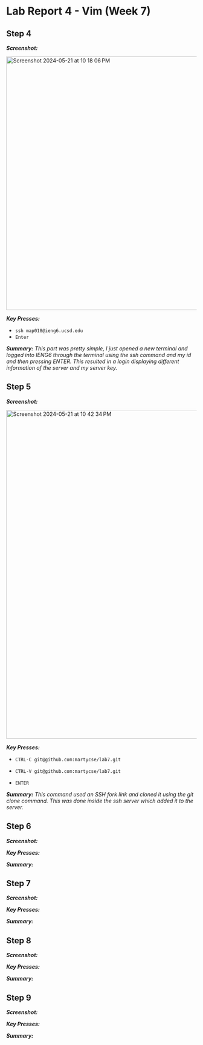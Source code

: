 # Lab Report 4 - Vim (Week 7)
## Step 4

***Screenshot:***

<img width="669" alt="Screenshot 2024-05-21 at 10 18 06 PM" src="https://github.com/martycse/cse15l-lab-reports/assets/146497948/57e6bb91-2de7-44bd-92a6-3371fad8cb86">

***Key Presses:***

* `ssh map018@ieng6.ucsd.edu`
* `Enter`

***Summary:*** *This part was pretty simple, I just opened a new terminal and logged into IENG6 through the terminal using the ssh command and my id and then pressing ENTER. This resulted in a login displaying different information of the server and my server key.*

## Step 5

***Screenshot:***

<img width="868" alt="Screenshot 2024-05-21 at 10 42 34 PM" src="https://github.com/martycse/cse15l-lab-reports/assets/146497948/240f1567-d9c5-4e79-8d18-07ee5271c8c7">

***Key Presses:***

* `CTRL-C git@github.com:martycse/lab7.git`

* `CTRL-V git@github.com:martycse/lab7.git`

* `ENTER`

***Summary:*** *This command used an SSH fork link and cloned it using the git clone command. This was done inside the ssh server which added it to the server.*


## Step 6

***Screenshot:***

***Key Presses:***

***Summary:***


## Step 7

***Screenshot:***

***Key Presses:***

***Summary:***


## Step 8

***Screenshot:***

***Key Presses:***

***Summary:***


## Step 9

***Screenshot:***

***Key Presses:***

***Summary:***

